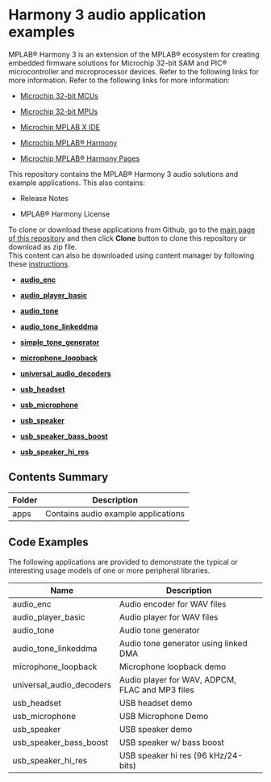 # Harmony 3 audio application examples

MPLAB® Harmony 3 is an extension of the MPLAB® ecosystem for creating embedded firmware solutions for Microchip 32-bit SAM and PIC® microcontroller and microprocessor devices. Refer to the following links for more information. Refer to the following links for more information:

-   [Microchip 32-bit MCUs](https://www.microchip.com/design-centers/32-bit)

-   [Microchip 32-bit MPUs](https://www.microchip.com/design-centers/32-bit-mpus)

-   [Microchip MPLAB X IDE](https://www.microchip.com/mplab/mplab-x-ide)

-   [Microchip MPLAB® Harmony](https://www.microchip.com/mplab/mplab-harmony)

-   [Microchip MPLAB® Harmony Pages](https://microchip-mplab-harmony.github.io/)


This repository contains the MPLAB® Harmony 3 audio solutions and example applications. This also contains:

-   Release Notes

-   MPLAB® Harmony License


To clone or download these applications from Github, go to the [main page of this repository](https://github.com/Microchip-MPLAB-Harmony/audio_apps) and then click **Clone** button to clone this repository or download as zip file.<br />This content can also be downloaded using content manager by following these [instructions](https://github.com/Microchip-MPLAB-Harmony/contentmanager/wiki).

-   **[audio\_enc](GUID-296956BD-C385-44FC-A4BC-87E05F4DD855.md)**  

-   **[audio\_player\_basic](GUID-6519369E-505B-4BAB-9E2D-3E25E5275D1F.md)**  

-   **[audio\_tone](GUID-3CE5661D-A17C-4ED4-8F6B-85D06B6A2745.md)**  

-   **[audio\_tone\_linkeddma](GUID-C0F1A462-D7AD-4584-A60B-E8B363C87E96.md)**  

-   **[simple\_tone\_generator](GUID-F1119B04-3CB1-4663-B403-806E2541A179.md)**  

-   **[microphone\_loopback](GUID-9868F88F-53EE-443C-8987-C22CEBDCA6B2.md)**  

-   **[universal\_audio\_decoders](GUID-158E2C2E-4630-480F-A883-E73F8DF2E8E2.md)**  

-   **[usb\_headset](GUID-9AECFB48-EFE5-41CC-873E-F44434E5A0F5.md)**  

-   **[usb\_microphone](GUID-BEDEA1D0-A098-43BE-87DE-5168F0C22D4E.md)**  

-   **[usb\_speaker](GUID-2D173E29-3A9D-4A1E-A3CB-B2FC0CF4A3E3.md)**  

-   **[usb\_speaker\_bass\_boost](GUID-FDFC0E9B-1CC7-4AC9-8D96-B833A308F1F8.md)**  

-   **[usb\_speaker\_hi\_res](GUID-BC3096AD-26D9-4501-9E18-E8746EEEDF35.md)**  


## Contents Summary

|Folder|Description|
|------|-----------|
|apps|Contains audio example applications|

## Code Examples

The following applications are provided to demonstrate the typical or interesting usage models of one or more peripheral libraries.

|Name|Description|
|----|-----------|
|audio\_enc|Audio encoder for WAV files|
|audio\_player\_basic|Audio player for WAV files|
|audio\_tone|Audio tone generator|
|audio\_tone\_linkeddma|Audio tone generator using linked DMA|
|microphone\_loopback|Microphone loopback demo|
|universal\_audio\_decoders|Audio player for WAV, ADPCM, FLAC and MP3 files|
|usb\_headset|USB headset demo|
|usb\_microphone|USB Microphone Demo|
|usb\_speaker|USB speaker demo|
|usb\_speaker\_bass\_boost|USB speaker w/ bass boost|
|usb\_speaker\_hi\_res|USB speaker hi res \(96 kHz/24-bits\)|


